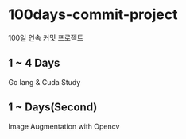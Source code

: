 # 100days-commit-project
100일 연속 커밋 프로젝트


## 1 ~ 4 Days 

Go lang & Cuda Study

## 1 ~ Days(Second)

Image Augmentation with Opencv
